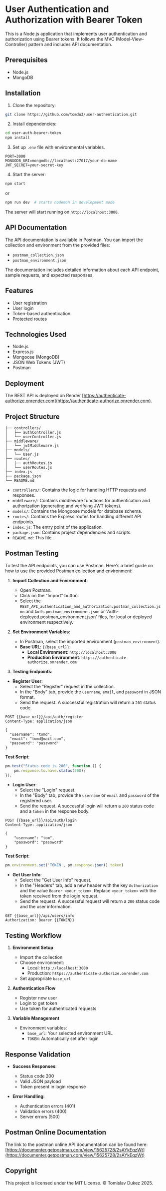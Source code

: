 # User Authentication and Authorization with Bearer Token

This is a Node.js application that implements user authentication and authorization using Bearer tokens. It follows the MVC (Model-View-Controller) pattern and includes API documentation.

## Prerequisites

- Node.js
- MongoDB

## Installation

1. Clone the repository:

```bash
git clone https://github.com/tomdu3/user-authentication.git
```

2. Install dependencies:

```bash
cd user-auth-bearer-token
npm install
```

3. Set up `.env` file with environmental variables.

```
PORT=3000
MONGODB_URI=mongodb://localhost:27017/your-db-name
JWT_SECRET=your-secret-key
```

4. Start the server:

```bash
npm start
```
or
```bash
npm run dev  # starts nodemon in development mode
```

The server will start running on `http://localhost:3000`.

## API Documentation

The API documentation is available in Postman. You can import the collection and environment from the provided files:

- `postman_collection.json`
- `postman_environment.json`

The documentation includes detailed information about each API endpoint, sample requests, and expected responses.

## Features

- User registration
- User login
- Token-based authentication
- Protected routes

## Technologies Used

- Node.js
- Express.js
- Mongoose (MongoDB)
- JSON Web Tokens (JWT)
- Postman

## Deployment
The REST API is deployed on Render [https://authenticate-authorize.onrender.com](https://authenticate-authorize.onrender.com).

## Project Structure

```
├── controllers/
│   ├── authController.js
│   └── userController.js
├── middleware/
│   └── jwtMiddleware.js
├── models/
│   └── User.js
├── routes/
│   ├── authRoutes.js
│   └── userRoutes.js
├── index.js
├── package.json
└── README.md
```

- `controllers/`: Contains the logic for handling HTTP requests and responses.
- `middleware/`: Contains middleware functions for authentication and authorization (generating and verifying JWT tokens).
- `models/`: Contains the Mongoose models for database schema.
- `routes/`: Contains the Express routes for handling different API endpoints.
- `index.js`: The entry point of the application.
- `package.json`: Contains project dependencies and scripts.
- `README.md`: This file.

## Postman Testing

To test the API endpoints, you can use Postman. Here's a brief guide on how to use the provided Postman collection and environment:

1.  **Import Collection and Environment**:
    *   Open Postman.
    *   Click on the "Import" button.
    *   Select the `REST_API_authentication_and_authorization.postman_collection.json` and `Auth.postman_environment.json` or 'Auth-deployed.postman_environment.json' files, for local or deployed environment respectively.

2.  **Set Environment Variables**:
    *   In Postman, select the imported environment (`postman_environment`).
    * **Base URL**: `{{base_url}}`:
        - **Local Environment**: `http://localhost:3000`
        - **Production Environment**: `https://authenticate-authorize.onrender.com`


3.  **Testing Endpoints**:
*   **Register User**:
    *   Select the "Register" request in the collection.
    *   In the "Body" tab, provide the `username`, `email`, and `password` in JSON format.
    *   Send the request. A successful registration will return a `201` status code.

```http
POST {{base_url}}/api/auth/register
Content-Type: application/json

{
  "username": "tomd",
  "email": "tomd@mail.com",
  "password": "password"
}
```

**Test Script**:
```javascript
pm.test("Status code is 200", function () {
    pm.response.to.have.status(200);
});
```


*   **Login User**:
    *   Select the "Login" request.
    *   In the "Body" tab, provide the `username` or `email` and `password` of the registered user.
    *   Send the request. A successful login will return a `200` status code and a `token` in the response body.

```http
POST {{base_url}}/api/auth/login
Content-Type: application/json

{
    "username": "tom",
    "password": "password"
}
```

**Test Script**:
```javascript
pm.environment.set('TOKEN', pm.response.json().token)
```


*   **Get User Info**:
    *   Select the "Get User Info" request.
    *   In the "Headers" tab, add a new header with the key `Authorization` and the value `Bearer <your_token>`. Replace `<your_token>` with the token received from the login request.
    *   Send the request. A successful request will return a `200` status code and the user information.

```http
GET {{base_url}}/api/users/info
Authorization: Bearer {{TOKEN}}
```

## Testing Workflow

1. **Environment Setup**
   - Import the collection
   - Choose environment:
     * Local: `http://localhost:3000`
     * Production: `https://authenticate-authorize.onrender.com`
   - Set appropriate `base_url`

2. **Authentication Flow**
   - Register new user
   - Login to get token
   - Use token for authenticated requests

3. **Variable Management**
   - Environment variables:
     * `base_url`: Your selected environment URL
     * `TOKEN`: Automatically set after login

## Response Validation

- **Success Responses**: 
  * Status code 200
  * Valid JSON payload
  * Token present in login response

- **Error Handling**:
  * Authentication errors (401)
  * Validation errors (400)
  * Server errors (500)

## Postman Online Documentation

The link to the postman online API documentation can be found here: [https://documenter.getpostman.com/view/15625728/2sAYkEqzWt](https://documenter.getpostman.com/view/15625728/2sAYkEqzWt)

## Copyright

This project is licensed under the MIT License.
&copy; Tomislav Dukez 2025.